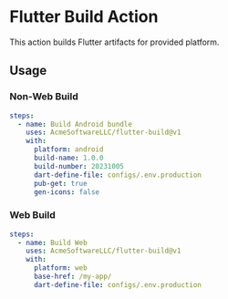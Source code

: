 # Flutter Build Action

This action builds Flutter artifacts for provided platform. 

## Usage

### Non-Web Build

```yaml
steps:
  - name: Build Android bundle
    uses: AcmeSoftwareLLC/flutter-build@v1
    with:
      platform: android
      build-name: 1.0.0
      build-number: 20231005
      dart-define-file: configs/.env.production
      pub-get: true
      gen-icons: false
```

### Web Build

```yaml
steps:
  - name: Build Web
    uses: AcmeSoftwareLLC/flutter-build@v1
    with:
      platform: web
      base-href: /my-app/
      dart-define-file: configs/.env.production
```